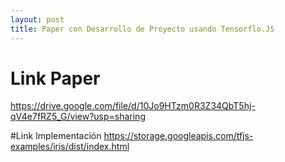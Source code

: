 ```yaml
---
layout: post
title: Paper con Desarrollo de Proyecto usando Tensorflo.JS
---
```

# Link Paper
https://drive.google.com/file/d/10Jo9HTzm0R3Z34QbT5hj-qV4e7fRZ5_G/view?usp=sharing

#Link Implementación
https://storage.googleapis.com/tfjs-examples/iris/dist/index.html